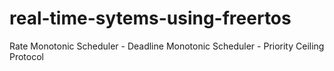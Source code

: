 # real-time-sytems-using-freertos
Rate Monotonic Scheduler - Deadline Monotonic Scheduler - Priority Ceiling Protocol
